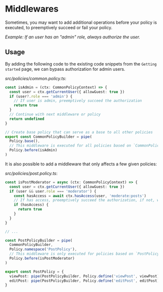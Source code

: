 # Middlewares

Sometimes, you may want to add additional operations before your policy is executed, to preemptively succeed or fail your policy.

*Example: If an user has an "admin" role, always authorize the user.*

## Usage

By adding the following code to the existing code snippets from the `Getting started` page, we can bypass authorization for admin users.

*src/policies/common.policy.ts*:

```ts
const isAdmin = (ctx: CommonPolicyContext) => {
  const user = ctx.getCurrentUser({ allowGuest: true })
  if (user?.role === 'admin') {
    // If user is admin, preemptively succeed the authorization
    return true
  }
  // Continue with next middleware or policy
  return undefined
}

// Create base policy that can serve as a base to all other policies
export const CommonPolicyBuilder = pipe(
  Policy.base(),
  // This middleware is executed for all policies based on `CommonPolicyBuilder`
  Policy.before(isAdmin)
)
```

It is also possible to add a middleware that only affects a few given policies:

*src/policies/post.policy.ts*:

```ts
const isPostModerator = async (ctx: CommonPolicyContext) => {
  const user = ctx.getCurrentUser({ allowGuest: true })
  if (user && user.role === 'moderator') {
    const hasAccess = await ctx.hasAccess(user, 'moderate:posts')
    // If has access, preemptively succeed the authorization, if not, we continue
    if (hasAccess) {
      return true
    }
  }
}

// ...

const PostPolicyBuilder = pipe(
  CommonPolicyBuilder,
  Policy.namespace('PostPolicy'),
  // This middleware is only executed for policies based on `PostPolicyBuilder`
  Policy.before(isPostModerator)
)

export const PostPolicy = {
  viewPost: pipe(PostPolicyBuilder, Policy.define('viewPost', viewPost)),
  editPost: pipe(PostPolicyBuilder, Policy.define('editPost', editPost))
}
```
